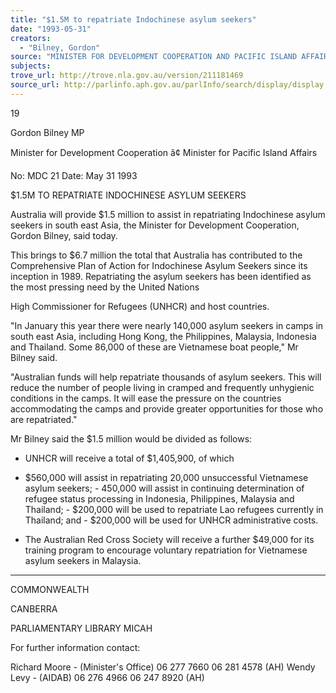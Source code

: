 ```yaml
---
title: "$1.5M to repatriate Indochinese asylum seekers"
date: "1993-05-31"
creators:
  - "Bilney, Gordon"
source: "MINISTER FOR DEVELOPMENT COOPERATION AND PACIFIC ISLAND AFFAIRS"
subjects:
trove_url: http://trove.nla.gov.au/version/211181469
source_url: http://parlinfo.aph.gov.au/parlInfo/search/display/display.w3p;query=Id%3A%22media/pressrel/1693337%22
---
```


 19

 Gordon Bilney MP

 Minister for Development Cooperation â¢ Minister for Pacific Island Affairs

 No: MDC 21 Date: May 31 1993

 $1.5M TO REPATRIATE INDOCHINESE ASYLUM SEEKERS

 Australia will provide $1.5 million to assist in repatriating Indochinese asylum seekers in south east Asia, the Minister for Development Cooperation, Gordon Bilney, said today.

 This brings to $6.7 million the total that Australia has contributed to the Comprehensive Plan of Action for Indochinese Asylum Seekers since its inception in 1989. Repatriating the asylum seekers has been identified as the most pressing need by the United Nations

 High Commissioner for Refugees (UNHCR) and host countries.

 "In January this year there were nearly 140,000 asylum seekers in camps in south east Asia, including Hong Kong, the Philippines, Malaysia, Indonesia and Thailand. Some 86,000 of these are Vietnamese boat people," Mr Bilney said.

 "Australian funds will help repatriate thousands of asylum seekers. This will reduce the number of people living in cramped and frequently unhygienic conditions in the camps. It will ease the pressure on the countries accommodating the camps and provide greater opportunities for those who are repatriated."

 Mr Bilney said the $1.5 million would be divided as follows:

 * UNHCR will receive a total of $1,405,900, of which

 - $560,000 will assist in repatriating 20,000 unsuccessful Vietnamese asylum seekers; - 450,000 will assist in continuing determination of refugee status processing in Indonesia, Philippines, Malaysia and Thailand; - $200,000 will be used to repatriate Lao refugees currently in Thailand; and - $200,000 will be used for UNHCR administrative costs.

 * The Australian Red Cross Society will receive a further $49,000 for its training program to encourage voluntary repatriation for Vietnamese asylum seekers in Malaysia.

 * * * * * *

 COMMONWEALTH

 CANBERRA

 PARLIAMENTARY LIBRARY MICAH

 For further information contact:

 Richard Moore - (Minister's Office) 06 277 7660 06 281 4578 (AH) Wendy Levy - (AIDAB) 06 276 4966 06 247 8920 (AH)

